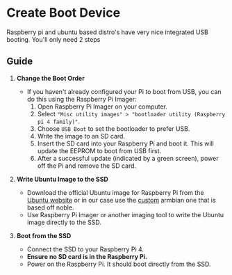 # Create Boot Device

Raspberry pi and ubuntu based distro's have very nice integrated USB booting. You'll only need 2 steps

## Guide

1. **Change the Boot Order**
   - If you haven't already configured your Pi to boot from USB, you can do this using the Raspberry Pi Imager:
     1. Open Raspberry Pi Imager on your computer.
     2. Select ``"Misc utility images" > "bootloader utility (Raspberry pi 4 family)"``.
     3. Choose ``USB Boot`` to set the bootloader to prefer USB.
     4. Write the image to an SD card.
     5. Insert the SD card into your Raspberry Pi and boot it. This will update the EEPROM to boot from USB first.
     6. After a successful update (indicated by a green screen), power off the Pi and remove the SD card.

2. **Write Ubuntu Image to the SSD**
   - Download the official Ubuntu image for Raspberry Pi from the [Ubuntu website](https://ubuntu.com/download/raspberry-pi) or in our case use the [custom](https://fi.mirror.armbian.de/dl/rpi4b/archive/) armbian one that is based off noble.
   - Use Raspberry Pi Imager or another imaging tool to write the Ubuntu image directly to the SSD.

3. **Boot from the SSD**
   - Connect the SSD to your Raspberry Pi 4.
   - **Ensure no SD card is in the Raspberry Pi.**
   - Power on the Raspberry Pi. It should boot directly from the SSD.